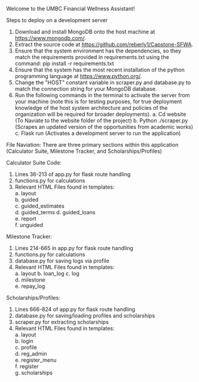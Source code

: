 Welcome to the UMBC Financial Wellness Assistant!

Steps to deploy on a development server
1.	Download and install MongoDB onto the host machine at https://www.mongodb.com/.
2.	Extract the source code at https://github.com/reberly1/Capstone-SFWA.
3.	Ensure that the system environment has the dependencies, so they match the requirements provided in requirements.txt using the command: pip install -r requirements.txt
4.	Ensure that the system has the most recent installation of the python programming language at https://www.python.org/.
5.	Change the "HOST" constant variable in scraper.py and database.py to match the connection string for your MongoDB database.
6.	Run the following commands in the terminal to activate the server from your machine (note this is for testing purposes, for true deployment knowledge of the host system architecture and policies of the organization will be required for broader deployments).
a.	Cd website (To Naviate to the website folder of the project)
b.	Python ./scraper.py (Scrapes an updated version of the opportunities from academic works)
c.	Flask run (Activates a development server to run the application)

File Naviation:
There are three primary sections within this application (Calculator Suite, Milestone Tracker, and Scholarships/Profiles)

Calculator Suite Code:
1. Lines 36-213 of app.py for flask route handling
2. functions.py for calculations
3. Relevant HTML Files found in templates:  
   a. layout  
   b. guided  
   c. guided_estimates  
   d. guided_terms 
   d. guided_loans  
   e. report  
   f. unguided  

Milestone Tracker: 
1. Lines 214-665 in app.py for flask route handling
2. functions.py for calculations
3. database.py for saving logs via profile
4. Relevant HTML Files found in templates:  
   a. layout 
   b. loan_log 
   c. log  
   d. milestone  
   e. repay_log  

Scholarships/Profiles:
1. Lines 666-824 of app.py for flask route handling
2. database.py for saving/loading profiles and scholarships
3. scraper.py for extracting scholarships
4. Relevant HTML Files found in templates:  
   a. layout  
   b. login  
   c. profile  
   d. reg_admin  
   e. register_menu  
   f. register   
   g. scholarships  
